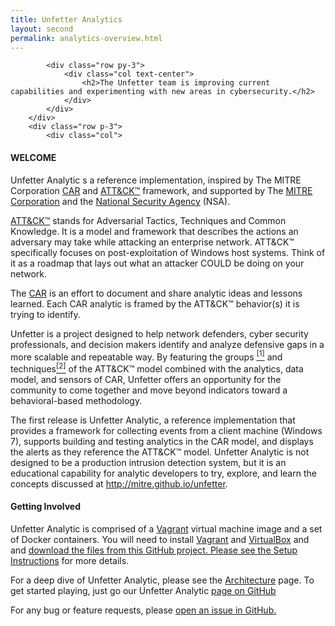 ```yaml
---
title: Unfetter Analytics
layout: second
permalink: analytics-overview.html
---
```






<div class="container py-5"><!--FIRST TEXT BLOCK-->
    <div class="row justify-content-center">
        <div class="col-9">

            <div class="row py-3">
                <div class="col text-center">
                    <h2>The Unfetter team is improving current capabilities and experimenting with new areas in cybersecurity.</h2>
                </div>
            </div>
        </div>
        <div class="row p-3">
            <div class="col">
<h4>WELCOME</h4>
<p>Unfetter Analytic s a reference implementation, inspired by The MITRE Corporation
<a href="https://car.mitre.org" target="_blank">CAR</a> and <a href="https://attack.mitre.org" target="_blank">ATT&amp;CK&trade;</a>
framework, and supported by The <a href="https://www.mitre.org" target="_blank">MITRE Corporation</a>
and the <a href="https://www.nsa.gov" target="_blank">National Security Agency</a> (NSA).
</p>
<p>

<a href="https://attack.mitre.org" target="_blank">ATT&amp;CK&trade;</a> stands for Adversarial Tactics, Techniques
and Common Knowledge. It is a model and framework that describes the actions an adversary may take while attacking
an enterprise network. ATT&amp;CK&trade; specifically focuses on post-exploitation of Windows host systems. Think of
it as a roadmap that lays out what an attacker COULD be doing on your network.
</p>
<p>

The <a href="https://car.mitre.org" target="_blank">CAR</a> is an effort to document and share analytic ideas and lessons
learned. Each CAR analytic is framed by the ATT&amp;CK&trade; behavior(s) it is trying to identify.
</p>
<p>
Unfetter is a project designed to help network defenders, cyber security professionals, and decision makers identify and
analyze defensive gaps in a more scalable and repeatable way. By featuring the groups
<a href="https://mitre.github.io/unfetter/#footnote1_src" target="_blank" name="footnote1_src"><sup>[1]</sup></a>
and techniques<a href="https://mitre.github.io/unfetter/#footnote1_src" target="_blank" name="footnote2_src"><sup>[2]</sup></a>
of the ATT&amp;CK&trade; model combined with the analytics, data model, and sensors of CAR, Unfetter offers an opportunity for
the community to come together and move beyond indicators toward a behavioral-based methodology.
</p>
<p>
The first release is Unfetter Analytic, a reference implementation that provides a framework for collecting events from a
client machine (Windows 7), supports building and testing analytics in the CAR model, and displays the alerts as they
reference the ATT&amp;CK&trade; model. Unfetter Analytic is not designed to be a production intrusion detection system,
but it is an educational capability for analytic developers to try, explore, and learn the concepts discussed at
<a href="http://mitre.github.io/unfetter" target="_blank">http://mitre.github.io/unfetter</a>.
</p>
</div>
</div>
</div>
</div>
<div class="container-fluid bg-dkgrey py-sm-5 py-3"><!--DARK BACKGROUND SECTION-->
    <div class="container">
    <div class="row">
        <div class="col text-center">
<h4>Getting Involved</h4>
<p>
Unfetter Analytic is comprised of a <a href="https://www.vagrantup.com/" target="_blank">Vagrant</a> virtual machine image and a set of Docker containers. You will need to install <a href="https://www.vagrantup.com/" target="_blank">Vagrant</a> and <a href="https://www.virtualbox.com/" target="_blank">VirtualBox</a> and and <a href="https://www.docker.com/products/overview" target="_blank"> download the files from this GitHub project.  Please see the <a href="analytic-setup.html">Setup Instructions</a> for more details.
</p>
<p>
For a deep dive of Unfetter Analytic, please see the <a href="analytic-architecture.html">Architecture</a> page. To get started playing, just go our Unfetter Analytic <a href="https://github.com/unfetter-analytic/unfetter" target="_blank">page on GitHub</a>
</p>
<p>

For any bug or feature requests, please <a href="https://github.com/unfetter-analytic/unfetter/issues">open an issue in GitHub.</a>
</p>
</div>
</div>
</div>
</div>
